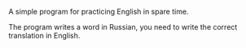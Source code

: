 A simple program for practicing English in spare time.

The program writes a word in Russian, you need to write the correct translation in English.